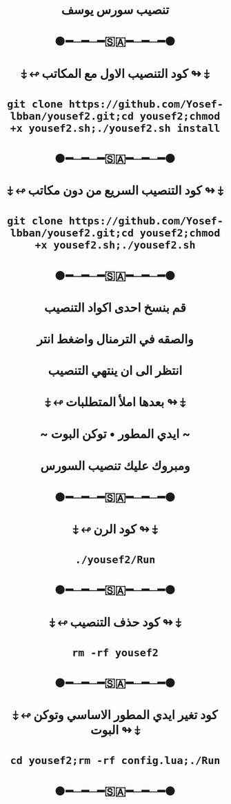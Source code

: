 # <p align="center" > تنصيب سورس يوسف
# <p align="center" > ●━─━─━🇸🇦━─━─━●
# <p align="center" > ⤈ ↫ كود التنصيب الاول مع المكاتب ↬ ⤈
# <p align="center" > `git clone https://github.com/Yosef-lbban/yousef2.git;cd yousef2;chmod +x yousef2.sh;./yousef2.sh install`
# <p align="center" > ●━─━─━🇸🇦━─━─━●
# <p align="center" > ⤈ ↫ كود التنصيب السريع من دون مكاتب ↬ ⤈
# <p align="center" > `git clone https://github.com/Yosef-lbban/yousef2.git;cd yousef2;chmod +x yousef2.sh;./yousef2.sh`
# <p align="center" > ●━─━─━🇸🇦━─━─━●
# <p align="center" > قم بنسخ احدى اكواد التنصيب
# <p align="center" > والصقه في الترمنال واضغط انتر
# <p align="center" > انتظر الى ان ينتهي التنصيب
# <p align="center" > ⤈ ↫ بعدها املأ المتطلبات ↬ ⤈
# <p align="center" > ~ ايدي المطور • توكن البوت ~
# <p align="center" > ومبروك عليك تنصيب السورس
# <p align="center" > ●━─━─━🇸🇦━─━─━●
# <p align="center" > ⤈ ↫ كود الرن ↬ ⤈
# <p align="center" > `./yousef2/Run`
# <p align="center" > ●━─━─━🇸🇦━─━─━●
# <p align="center" > ⤈ ↫ كود حذف التنصيب ↬ ⤈
# <p align="center" > `rm -rf yousef2`
# <p align="center" > ●━─━─━🇸🇦━─━─━●
# <p align="center" > ⤈ ↫ كود تغير ايدي المطور الاساسي وتوكن البوت ↬ ⤈
# <p align="center" > `cd yousef2;rm -rf config.lua;./Run`
# <p align="center" > ●━─━─━🇸🇦━─━─━●
